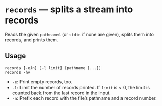 # `records` — splits a stream into records

Reads the given `pathname`s (or `stdin` if none are given), splits them into records, and prints them.

## Usage

```
records [-eJn] [-l limit] [pathname [...]]
records -hv
```

* `-e`: Print empty records, too.
* `-l`: Limit the number of records printed. If `limit` is < 0, the limit is counted back from the last record in the input.
* `-n`: Prefix each record with the file’s pathname and a record number.
